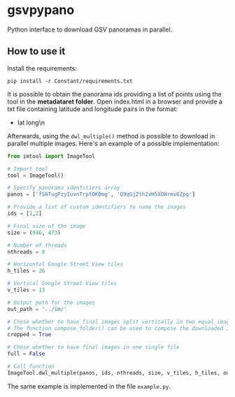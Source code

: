 # gsvpypano
Python interface to download GSV panoramas in parallel.


## How to use it
Install the requirements:

```pip install -r Constant/requirements.txt```

It is possible to obtain the panorama ids providing a list of points using the tool in the **metadataret folder**. Open index.html in a browser and provide a txt file containing latitude and longitude pairs in the format:
- lat long\n

Afterwards, using the ``dwl_multiple()`` method is possible to download in parallel multiple images. Here's an example of a possible implementation:


```python
from imtool import ImageTool

# Import tool
tool = ImageTool()

# Specify panorama idenfitiers array
panos = ['fS6TugPzyIuvnTrptOK0mg', 'Q9qGjZth2vH5XOHrmv6Zpg']

# Provide a list of custom identifiers to name the images
ids = [1,2]

# Final size of the image
size = (946, 473)

# Number of threads
nthreads = 8

# Horizontal Google Street View tiles
h_tiles = 26

# Vertical Google Street View tiles
v_tiles = 13

# Output path for the images
out_path = '../im/'

# Chose whether to have final images split vertically in two equal images
# The function compose_folder() can be used to compose the downloaded images in a second time
cropped = True

# Chose whether to have final images in one single file
full = False

# Call function
ImageTool.dwl_multiple(panos, ids, nthreads, size, v_tiles, h_tiles, out_path, cropped, full)

```

The same example is implemented in the file ``example.py``.



